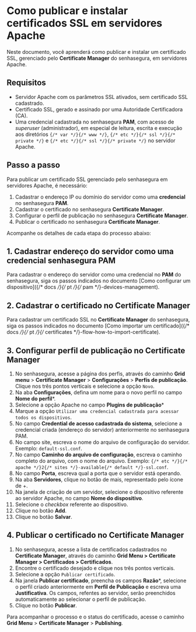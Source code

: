 # Como publicar e instalar certificados SSL em servidores Apache

Neste documento, você aprenderá como publicar e instalar um certificado SSL, gerenciado pelo **Certificate Manager** do senhasegura, em servidores Apache.

## Requisitos

* Servidor Apache com os parâmetros SSL ativados, sem certificado SSL cadastrado.
* Certificado SSL, gerado e assinado por uma Autoridade Certificadora (CA).
* Uma credencial cadastrada no senhasegura **PAM**, com acesso de *superuser* (administrador), em especial de leitura, escrita e execução aos diretórios `{/* var */}{/* www */}`, `{/* etc */}{/* ssl */}{/* private */}` e `{/* etc */}{/* ssl */}{/* private */}` no servidor Apache.

## Passo a passo

Para publicar um certificado SSL gerenciado pelo senhasegura em servidores Apache, é necessário:

1. Cadastrar o endereço IP ou domínio do servidor como uma **credencial** no senhasegura **PAM**.
2. Cadastrar o certificado no senhasegura **Certificate Manager**.
3. Configurar o perfil de publicação no senhasegura **Certificate Manager**.
4. Publicar o certificado no senhasegura **Certificate Manager**.

Acompanhe os detalhes de cada etapa do processo abaixo:

## 1. Cadastrar endereço do servidor como uma credencial senhasegura PAM

Para cadastrar o endereço do servidor como uma credencial no **PAM** do senhasegura, siga os passos indicados no documento [Como configurar um dispositivo]({/* docs */}{/* pt */}{/* pam */}-devices-management).

## 2. Cadastrar o certificado no Certificate Manager

Para cadastrar um certificado SSL no **Certificate Manager** do senhasegura, siga os passos indicados no documento [Como importar um certificado]({/* docs */}{/* pt */}{/* certificates */}-flow-how-to-import-certificate).

## 3. Configurar perfil de publicação no Certificate Manager

1. No senhasegura, acesse a página dos perfis, através do caminho **Grid menu** > **Certificate Manager** > **Configurações** > **Perfís de publicação**. Clique nos três pontos verticais e selecione a opção `Novo`.
2. Na aba **Configurações**, defina um nome para o novo perfil no campo **Nome do perfil***.
3. Selecione a opção Apache no campo **Plugins de publicação***
4. Marque a opção `Utilizar uma credencial cadastrada para acessar todos os dispositivos`.
5. No campo **Credential de acesso cadastrada do sistema**, selecione a credencial criada (endereço do servidor) anteriormente no senhasegura PAM.
6. No campo site, escreva o nome do arquivo de configuração do servidor. Exemplo: `default-ssl.conf`.
7. No campo **Caminho do arquivo de configuração**, escreva o caminho completo do arquivo, com o nome do arquivo. Exemplo: `{/* etc */}{/* apache */}2{/* sites */}-available{/* default */}-ssl.conf`.
8. No campo **Porta**, escreva qual a porta que o servidor está operando.
9. Na aba **Servidores**, clique no botão de mais, representado pelo ícone de +.
10. Na janela de criação de um servidor, selecione o dispositivo referente ao servidor Apache, no campo **Nome do dispositivo**.
11. Selecione o *checkbox* referente ao dispositivo.
11. Clique no botão **Add**.
9. Clique no botão **Salvar**.

## 4. Publicar o certificado no Certificate Manager

1. No senhasegura, acesse a lista de certificados cadastrados no **Certificate Manager**, através do caminho **Grid Menu > Certificate Manager > Certificados > Certificados**.
2. Encontre o certificado desejado e clique nos três pontos verticais.
3. Selecione a opção `Publicar certificado`.
4. Na janela **Publicar certificado**, preencha os campos **Razão***, selecione o perfil criado anteriormente em **Perfil de Publicação** e escreva uma **Justificativa**. Os campos, refentes ao servidor, serão preenchidos automaticamente ao selecionar o perfil de publicação.
5. Clique no botão **Publicar**.

Para acompanhar o processo e o status do certificado, acesse o caminho **Grid Menu** > **Certificate Manager** > **Publishing**.